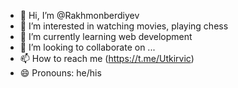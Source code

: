 - 👋 Hi, I’m @Rakhmonberdiyev
- 👀 I’m interested in watching movies, playing chess
- 🌱 I’m currently learning web development
- 💞️ I’m looking to collaborate on ...
- 📫 How to reach me (https://t.me/Utkirvic)
- 😄 Pronouns: he/his

<!---
Rakhmonberdiyev/Rakhmonberdiyev is a ✨ special ✨ repository because its `README.md` (this file) appears on your GitHub profile.
You can click the Preview link to take a look at your changes.
--->
